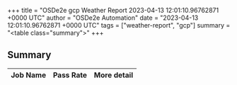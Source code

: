 +++
title = "OSDe2e gcp Weather Report 2023-04-13 12:01:10.96762871 +0000 UTC"
author = "OSDe2e Automation"
date = "2023-04-13 12:01:10.96762871 +0000 UTC"
tags = ["weather-report", "gcp"]
summary = "<table class=\"summary\"></table>"
+++
## Summary

| Job Name | Pass Rate | More detail |
|----------|-----------|-------------|




